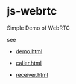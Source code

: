 # js-webrtc
Simple Demo of WebRTC

see

* [demo.html](https://maqentaer.github.io/js-webrtc/demo.html)

* [caller.html](https://maqentaer.github.io/js-webrtc/caller.html)

* [receiver.html](https://maqentaer.github.io/js-webrtc/receiver.html)
